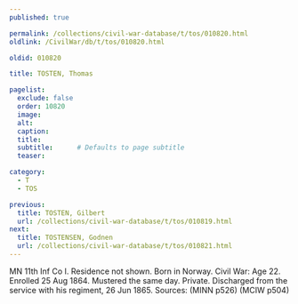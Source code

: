 ```yaml
---
published: true

permalink: /collections/civil-war-database/t/tos/010820.html
oldlink: /CivilWar/db/t/tos/010820.html

oldid: 010820

title: TOSTEN, Thomas

pagelist:
  exclude: false
  order: 10820
  image: 
  alt:
  caption:
  title:
  subtitle:      # Defaults to page subtitle
  teaser:

category: 
  - T 
  - TOS

previous:
  title: TOSTEN, Gilbert
  url: /collections/civil-war-database/t/tos/010819.html  
next:
  title: TOSTENSEN, Godnen
  url: /collections/civil-war-database/t/tos/010821.html   
---
```

MN 11th Inf Co I. Residence not shown. Born in Norway. Civil War: Age 22. Enrolled 25 Aug 1864. Mustered the same day. Private. Discharged from the service with his regiment, 26 Jun 1865. Sources: (MINN p526) (MCIW p504)